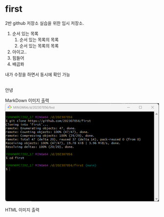 # first
2반 github 저장소 실습을 위한 임시 저장소.

1. 순서 있는 목록
    1. 순서 있는 목록의 목록
    1. 순서 있는 목록의 목록
1. 아이고..
1. 힘들어
1. 배곱퐈

내가 수정을 하면서 동시에 확인 가능<p><br>안녕

MarkDown 이미지 출력
![메인이미지](images/main.png)

HTML 이미지 출력
<img scr="images/main.png">








